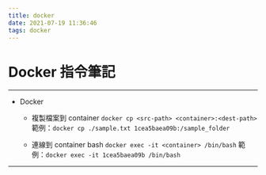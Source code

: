 ```yaml
---
title: docker
date: 2021-07-19 11:36:46
tags: docker
---
```


# Docker 指令筆記

-----
* Docker
  * 複製檔案到 container
  `docker cp <src-path> <container>:<dest-path> `
  範例：`docker cp ./sample.txt 1cea5baea09b:/sample_folder`

  * 連線到 container bash
  `docker exec -it <container> /bin/bash`
  範例：`docker exec -it 1cea5baea09b /bin/bash`

-----